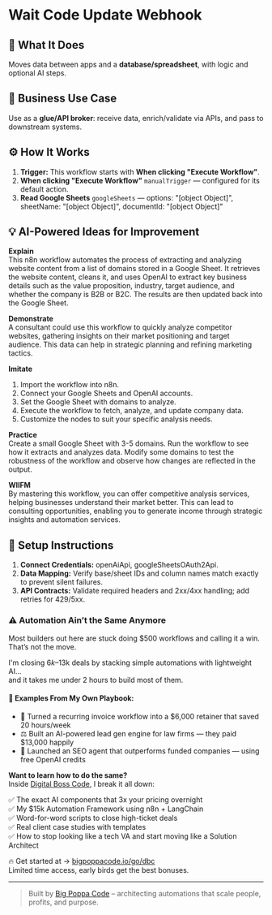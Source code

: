 # Wait Code Update Webhook
## 🚀 What It Does
Moves data between apps and a **database/spreadsheet**, with logic and optional AI steps.

## 💼 Business Use Case
Use as a **glue/API broker**: receive data, enrich/validate via APIs, and pass to downstream systems.

## ⚙️ How It Works
1. **Trigger:** This workflow starts with **When clicking "Execute Workflow"**.
2. **When clicking "Execute Workflow"** `manualTrigger` — configured for its default action.
3. **Read Google Sheets** `googleSheets` — options: "[object Object]", sheetName: "[object Object]", documentId: "[object Object]"

## 💡 AI-Powered Ideas for Improvement
**Explain**  
This n8n workflow automates the process of extracting and analyzing website content from a list of domains stored in a Google Sheet. It retrieves the website content, cleans it, and uses OpenAI to extract key business details such as the value proposition, industry, target audience, and whether the company is B2B or B2C. The results are then updated back into the Google Sheet.

**Demonstrate**  
A consultant could use this workflow to quickly analyze competitor websites, gathering insights on their market positioning and target audience. This data can help in strategic planning and refining marketing tactics.

**Imitate**  
1. Import the workflow into n8n.  
2. Connect your Google Sheets and OpenAI accounts.  
3. Set the Google Sheet with domains to analyze.  
4. Execute the workflow to fetch, analyze, and update company data.  
5. Customize the nodes to suit your specific analysis needs.

**Practice**  
Create a small Google Sheet with 3-5 domains. Run the workflow to see how it extracts and analyzes data. Modify some domains to test the robustness of the workflow and observe how changes are reflected in the output.

**WIIFM**  
By mastering this workflow, you can offer competitive analysis services, helping businesses understand their market better. This can lead to consulting opportunities, enabling you to generate income through strategic insights and automation services.

## 🔧 Setup Instructions
1. **Connect Credentials:** openAiApi, googleSheetsOAuth2Api.
2. **Data Mapping:** Verify base/sheet IDs and column names match exactly to prevent silent failures.
3. **API Contracts:** Validate required headers and 2xx/4xx handling; add retries for 429/5xx.

### ⚠️ Automation Ain’t the Same Anymore

Most builders out here are stuck doing $500 workflows and calling it a win.  
That’s not the move.  

I'm closing $6k–$13k deals by stacking simple automations with lightweight AI...  
and it takes me under 2 hours to build most of them.

#### 🧠 Examples From My Own Playbook:
- 🔁 Turned a recurring invoice workflow into a $6,000 retainer that saved 20 hours/week  
- ⚖️ Built an AI-powered lead gen engine for law firms — they paid $13,000 happily  
- 🚀 Launched an SEO agent that outperforms funded companies — using free OpenAI credits  

**Want to learn how to do the same?**  
Inside [Digital Boss Code](https://bigpoppacode.io/go/dbc), I break it all down:

✅ The exact AI components that 3x your pricing overnight  
✅ My $15k Automation Framework using n8n + LangChain  
✅ Word-for-word scripts to close high-ticket deals  
✅ Real client case studies with templates  
✅ How to stop looking like a tech VA and start moving like a Solution Architect  

🔥 Get started at → [bigpoppacode.io/go/dbc](https://bigpoppacode.io/go/dbc)  
Limited time access, early birds get the best bonuses.

---
> Built by [Big Poppa Code](https://bigpoppacode.io) – architecting automations that scale people, profits, and purpose.
